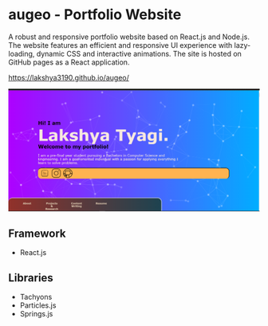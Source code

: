 # augeo - Portfolio Website
A robust and responsive portfolio website based on React.js and Node.js. The website features an efficient and responsive UI experience with lazy-loading, dynamic CSS and interactive animations. The site is hosted on GitHub pages as a React application. 

https://lakshya3190.github.io/augeo/

![Screenshot](https://github.com/Lakshya3190/augeo/blob/master/Screenshot%20(23).png)

## Framework
- React.js

## Libraries
- Tachyons
- Particles.js
- Springs.js
